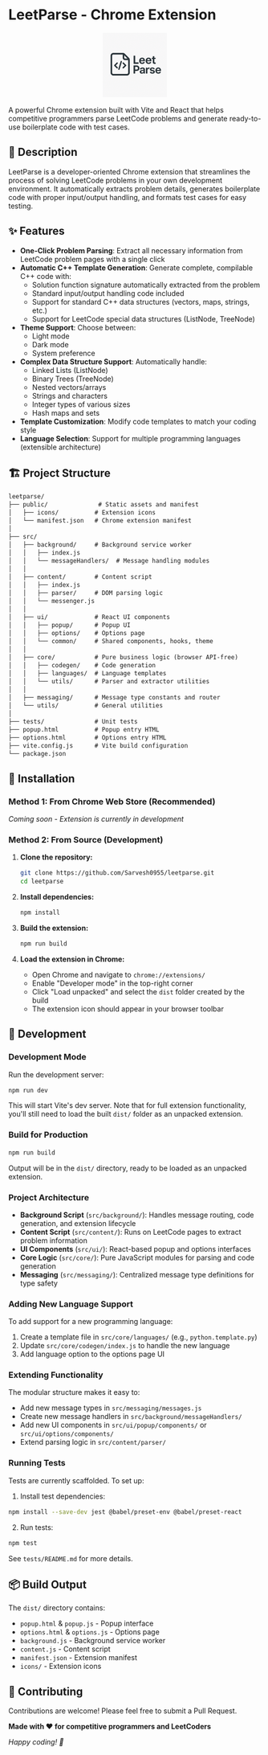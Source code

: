 # LeetParse - Chrome Extension

<p align="center">
   <img src="public/icons/icon2.png" alt="LeetParse Logo" width="128">
</p>

A powerful Chrome extension built with Vite and React that helps competitive programmers parse LeetCode problems and generate ready-to-use boilerplate code with test cases.

## 📝 Description

LeetParse is a developer-oriented Chrome extension that streamlines the process of solving LeetCode problems in your own development environment. It automatically extracts problem details, generates boilerplate code with proper input/output handling, and formats test cases for easy testing.

## ✨ Features

- **One-Click Problem Parsing**: Extract all necessary information from LeetCode problem pages with a single click
- **Automatic C++ Template Generation**: Generate complete, compilable C++ code with:
  - Solution function signature automatically extracted from the problem
  - Standard input/output handling code included
  - Support for standard C++ data structures (vectors, maps, strings, etc.)
  - Support for LeetCode special data structures (ListNode, TreeNode)
- **Theme Support**: Choose between:
  - Light mode
  - Dark mode
  - System preference
- **Complex Data Structure Support**: Automatically handle:
  - Linked Lists (ListNode)
  - Binary Trees (TreeNode)
  - Nested vectors/arrays
  - Strings and characters
  - Integer types of various sizes
  - Hash maps and sets
- **Template Customization**: Modify code templates to match your coding style
- **Language Selection**: Support for multiple programming languages (extensible architecture)

## 🏗️ Project Structure

```
leetparse/
├── public/              # Static assets and manifest
│   ├── icons/          # Extension icons
│   └── manifest.json   # Chrome extension manifest
│
├── src/
│   ├── background/     # Background service worker
│   │   ├── index.js
│   │   └── messageHandlers/  # Message handling modules
│   │
│   ├── content/        # Content script
│   │   ├── index.js
│   │   ├── parser/     # DOM parsing logic
│   │   └── messenger.js
│   │
│   ├── ui/             # React UI components
│   │   ├── popup/      # Popup UI
│   │   ├── options/    # Options page
│   │   └── common/     # Shared components, hooks, theme
│   │
│   ├── core/           # Pure business logic (browser API-free)
│   │   ├── codegen/    # Code generation
│   │   ├── languages/  # Language templates
│   │   └── utils/      # Parser and extractor utilities
│   │
│   ├── messaging/      # Message type constants and router
│   └── utils/          # General utilities
│
├── tests/              # Unit tests
├── popup.html          # Popup entry HTML
├── options.html        # Options entry HTML
├── vite.config.js      # Vite build configuration
└── package.json
```

## 🚀 Installation

### Method 1: From Chrome Web Store (Recommended)
*Coming soon - Extension is currently in development*

### Method 2: From Source (Development)

1. **Clone the repository:**
   ```bash
   git clone https://github.com/Sarvesh0955/leetparse.git
   cd leetparse
   ```

2. **Install dependencies:**
   ```bash
   npm install
   ```

3. **Build the extension:**
   ```bash
   npm run build
   ```

4. **Load the extension in Chrome:**
   - Open Chrome and navigate to `chrome://extensions/`
   - Enable "Developer mode" in the top-right corner
   - Click "Load unpacked" and select the `dist` folder created by the build
   - The extension icon should appear in your browser toolbar

## 🔧 Development

### Development Mode
Run the development server:
```bash
npm run dev
```

This will start Vite's dev server. Note that for full extension functionality, you'll still need to load the built `dist/` folder as an unpacked extension.

### Build for Production
```bash
npm run build
```

Output will be in the `dist/` directory, ready to be loaded as an unpacked extension.

### Project Architecture

- **Background Script** (`src/background/`): Handles message routing, code generation, and extension lifecycle
- **Content Script** (`src/content/`): Runs on LeetCode pages to extract problem information
- **UI Components** (`src/ui/`): React-based popup and options interfaces
- **Core Logic** (`src/core/`): Pure JavaScript modules for parsing and code generation
- **Messaging** (`src/messaging/`): Centralized message type definitions for type safety

### Adding New Language Support

To add support for a new programming language:

1. Create a template file in `src/core/languages/` (e.g., `python.template.py`)
2. Update `src/core/codegen/index.js` to handle the new language
3. Add language option to the options page UI

### Extending Functionality

The modular structure makes it easy to:
- Add new message types in `src/messaging/messages.js`
- Create new message handlers in `src/background/messageHandlers/`
- Add new UI components in `src/ui/popup/components/` or `src/ui/options/components/`
- Extend parsing logic in `src/content/parser/`

### Running Tests

Tests are currently scaffolded. To set up:

1. Install test dependencies:
```bash
npm install --save-dev jest @babel/preset-env @babel/preset-react
```

2. Run tests:
```bash
npm test
```

See `tests/README.md` for more details.

## 📦 Build Output

The `dist/` directory contains:
- `popup.html` & `popup.js` - Popup interface
- `options.html` & `options.js` - Options page
- `background.js` - Background service worker
- `content.js` - Content script
- `manifest.json` - Extension manifest
- `icons/` - Extension icons

## 🤝 Contributing

Contributions are welcome! Please feel free to submit a Pull Request.

**Made with ❤️ for competitive programmers and LeetCoders**

*Happy coding! 🚀*
